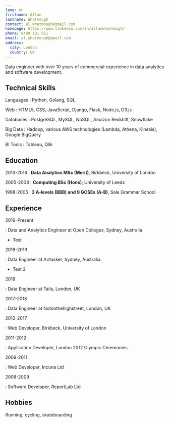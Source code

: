 ```yaml
---
lang: en
firstname: Allan
lastname: Whatmough
contact: al.whatmough@gmail.com
homepage: https://www.linkedin.com/in/allanwhatmough/
phone: 0480 101 611
email: al.whatmough@gmail.com
address:
  city: London
  country: UK
---
```


Data engineer with over 10 years of commercial experience in data analytics and software development. 

Technical Skills
---------------

Languages
:    Python, Golang, SQL

Web
:    HTML5, CSS, JavaScript, Django, Flask, Node.js, D3.js

Databases
:    PostgreSQL, MySQL, NoSQL, Amazon Redshift, Snowflake

Big Data
:    Hadoop, various AWS technologies (Lambda, Athena, Kinesis), Google BigQuery

BI Tools
:    Tableau, Qlik

Education
---------

2013-2016
:    **Data Analytics MSc (Merit)**, Birkbeck, University of London

2005-2008
:    **Computing BSc (Hons)**, University of Leeds

1998-2005
:    **3 A-levels (BBB) and 9 GCSEs (A-B)**, Sale Grammar School

Experience
----------
2019-Present

:  Data and Analytics Engineer at Open Colleges, Sydney, Australia

* Test

2018-2019

:  Data Engineer at Airtasker, Sydney, Australia

   * Test 2

2018

:   Data Engineer at Tails, London, UK

2017-2018

:   Data Engineer at Notonthehighstreet, London, UK

2012-2017

:   Web Developer, Birkbeck, University of London 

2011-2012

:   Application Developer, London 2012 Olympic Ceremonies

2009-2011

:    Web Developer, Incuna Ltd

2008-2009

:    Software Developer, ReportLab Ltd


Hobbies
-------
Running, cycling, skateboarding

